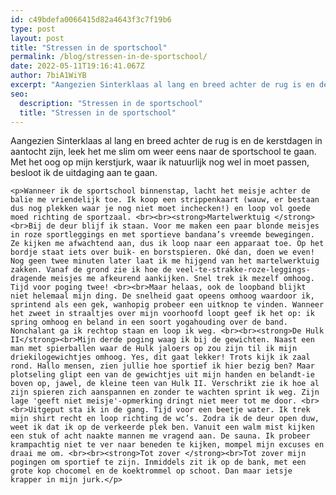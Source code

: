 ```yaml
---
id: c49bdefa0066415d82a4643f3c7f19b6
type: post
layout: post
title: "Stressen in de sportschool"
permalink: /blog/stressen-in-de-sportschool/
date: 2022-05-11T19:16:41.067Z
author: 7biA1WiYB
excerpt: "Aangezien Sinterklaas al lang en breed achter de rug is en de kerstdagen in aantocht zijn, leek het me slim om weer eens naar de sportschool te gaan. Met het oog op mijn kerstjurk, waar ik natuurlijk nog wel in moet passen, besloot ik de uitdaging aan te gaan.   "
seo:
  description: "Stressen in de sportschool"
  title: "Stressen in de sportschool"
---
```

Aangezien Sinterklaas al lang en breed achter de rug is en de kerstdagen in aantocht zijn, leek het me slim om weer eens naar de sportschool te gaan. Met het oog op mijn kerstjurk, waar ik natuurlijk nog wel in moet passen, besloot ik de uitdaging aan te gaan.   

    <p>Wanneer ik de sportschool binnenstap, lacht het meisje achter de balie me vriendelijk toe. Ik koop een strippenkaart (wauw, er bestaan dus nog plekken waar je nog niet moet inchecken!) en loop vol goede moed richting de sportzaal. <br><br><strong>Martelwerktuig </strong><br>Bij de deur blijf ik staan. Voor me maken een paar blonde meisjes in roze sportleggings en met sportieve bandana’s vreemde bewegingen. Ze kijken me afwachtend aan, dus ik loop naar een apparaat toe. Op het bordje staat iets over buik- en borstspieren. Oké dan, doen we even! Nog geen twee minuten later laat ik me hijgend van het martelwerktuig zakken. Vanaf de grond zie ik hoe de veel-te-strakke-roze-leggings-dragende meisjes me afkeurend aankijken. Snel trek ik mezelf omhoog. Tijd voor poging twee! <br><br>Maar helaas, ook de loopband blijkt niet helemaal mijn ding. De snelheid gaat opeens omhoog waardoor ik, sprintend als een gek, wanhopig probeer een uitknop te vinden. Wanneer het zweet in straaltjes over mijn voorhoofd loopt geef ik het op: ik spring omhoog en beland in een soort yogahouding over de band. Nonchalant ga ik rechtop staan en loop ik weg. <br><br><strong>De Hulk II</strong><br>Mijn derde poging waag ik bij de gewichten. Naast een man met spierballen waar de Hulk jaloers op zou zijn til ik mijn driekilogewichtjes omhoog. Yes, dit gaat lekker! Trots kijk ik zaal rond. Hallo mensen, zien jullie hoe sportief ik hier bezig ben? Maar plotseling glipt een van de gewichtjes uit mijn handen en belandt-ie boven op, jawel, de kleine teen van Hulk II. Verschrikt zie ik hoe al zijn spieren zich aanspannen en zonder te wachten sprint ik weg. Zijn lage 'geeft niet meisje'-opmerking dringt niet meer tot me door. <br><br>Uitgeput sta ik in de gang. Tijd voor een beetje water. Ik trek mijn shirt recht en loop richting de wc’s. Zodra ik de deur open duw, weet ik dat ik op de verkeerde plek ben. Vanuit een walm mist kijken een stuk of acht naakte mannen me vragend aan. De sauna. Ik probeer krampachtig niet te ver naar beneden te kijken, mompel mijn excuses en draai me om. <br><br><strong>Tot zover </strong><br>Tot zover mijn pogingen om sportief te zijn. Inmiddels zit ik op de bank, met een grote kop chocomel en de koektrommel op schoot. Dan maar ietsje krapper in mijn jurk.</p>  
